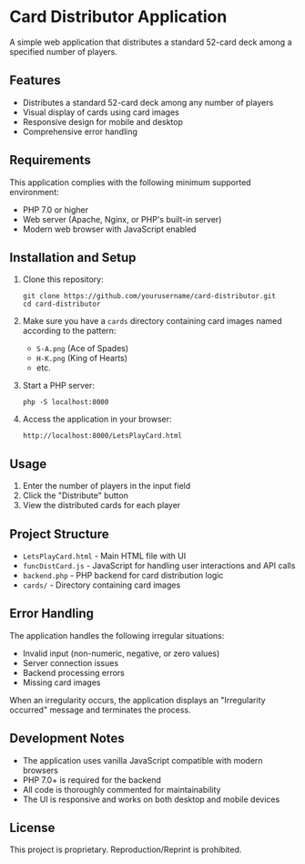 # Card Distributor Application

A simple web application that distributes a standard 52-card deck among a specified number of players.

## Features

- Distributes a standard 52-card deck among any number of players
- Visual display of cards using card images
- Responsive design for mobile and desktop
- Comprehensive error handling

## Requirements

This application complies with the following minimum supported environment:
- PHP 7.0 or higher
- Web server (Apache, Nginx, or PHP's built-in server)
- Modern web browser with JavaScript enabled

## Installation and Setup

1. Clone this repository:
   ```
   git clone https://github.com/yourusername/card-distributor.git
   cd card-distributor
   ```

2. Make sure you have a `cards` directory containing card images named according to the pattern:
   - `S-A.png` (Ace of Spades)
   - `H-K.png` (King of Hearts)
   - etc.

3. Start a PHP server:
   ```
   php -S localhost:8000
   ```

4. Access the application in your browser:
   ```
   http://localhost:8000/LetsPlayCard.html
   ```

## Usage

1. Enter the number of players in the input field
2. Click the "Distribute" button
3. View the distributed cards for each player

## Project Structure

- `LetsPlayCard.html` - Main HTML file with UI
- `funcDistCard.js` - JavaScript for handling user interactions and API calls
- `backend.php` - PHP backend for card distribution logic
- `cards/` - Directory containing card images

## Error Handling

The application handles the following irregular situations:
- Invalid input (non-numeric, negative, or zero values)
- Server connection issues
- Backend processing errors
- Missing card images

When an irregularity occurs, the application displays an "Irregularity occurred" message and terminates the process.

## Development Notes

- The application uses vanilla JavaScript compatible with modern browsers
- PHP 7.0+ is required for the backend
- All code is thoroughly commented for maintainability
- The UI is responsive and works on both desktop and mobile devices

## License

This project is proprietary. Reproduction/Reprint is prohibited.
